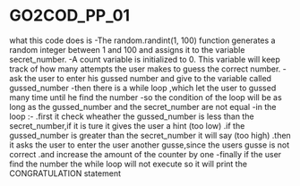 # GO2COD_PP_01
what this code does is 
-The random.randint(1, 100) function generates a random integer between 1 and 100 and assigns it to the variable secret_number.
-A count variable is initialized to 0. This variable will keep track of how many attempts the user makes to guess the correct number.
-ask the user to enter his gussed number and give to the variable called gussed_number
-then there is a while loop ,which let the user to gussed many time until he find the number 
-so the condition of the loop will be as long as the gussed_number and the secret_number are not equal 
-in the loop :-
        .first it check wheather the gussed_number is less than the secret_number,if it is ture it gives the user a hint (too low)
        .if the gussed_number is greater than the secret_number it will say (too high)
        .then it asks the user to enter the user another gusse,since the users gusse is not correct
        .and increase the amount of the counter by one
-finally if the user find the number the while loop will not execute so it will print the CONGRATULATION statement

